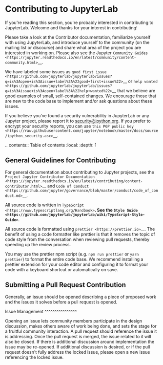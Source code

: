 Contributing to JupyterLab
==========================

If you're reading this section, you're probably interested in
contributing to JupyterLab. Welcome and thanks for your interest in
contributing!

Please take a look at the Contributor documentation, familiarize
yourself with using JupyterLab, and introduce yourself to the community
(on the mailing list or discourse) and share what area of the project
you are interested in working on. Please also see the Jupyter `Community
Guides <https://jupyter.readthedocs.io/en/latest/community/content-community.html>`__.

We have labeled some issues as `good first
issue <https://github.com/jupyterlab/jupyterlab/issues?q=is%3Aopen+is%3Aissue+label%3A%22good+first+issue%22>`__
or `help
wanted <https://github.com/jupyterlab/jupyterlab/issues?q=is%3Aissue+is%3Aopen+label%3A%22help+wanted%22>`__
that we believe are good examples of small, self-contained changes. We
encourage those that are new to the code base to implement and/or ask
questions about these issues.

If you believe you’ve found a security vulnerability in JupyterLab or
any Jupyter project, please report it to security@ipython.org. If you
prefer to encrypt your security reports, you can use `this PGP public
key <https://raw.githubusercontent.com/jupyter/notebook/master/docs/source/ipython_security.asc>`__.

.. contents:: Table of contents
    :local:
    :depth: 1

General Guidelines for Contributing
-----------------------------------

For general documentation about contributing to Jupyter projects, see
the `Project Jupyter Contributor
Documentation <https://jupyter.readthedocs.io/en/latest/contributing/content-contributor.html>`__
and `Code of
Conduct <https://github.com/jupyter/governance/blob/master/conduct/code_of_conduct.md>`__.

All source code is written in
`TypeScript <https://www.typescriptlang.org/Handbook>`__. See the `Style
Guide <https://github.com/jupyterlab/jupyterlab/wiki/TypeScript-Style-Guide>`__.

All source code is formatted using `prettier <https://prettier.io>`__. 
The benefit of using a code formatter like prettier is that it removes the topic of
code style from the conversation when reviewing pull requests, thereby
speeding up the review process.

You may use the prettier npm script (e.g. ``npm run prettier`` or
``yarn prettier``) to format the entire code base.
We recommend installing a prettier extension for your code editor and
configuring it to format your code with a keyboard shortcut or
automatically on save.

Submitting a Pull Request Contribution
--------------------------------------

Generally, an issue should be opened describing a piece of proposed work
and the issues it solves before a pull request is opened.

Issue Management
^^^^^^^^^^^^^^^^

Opening an issue lets community members participate in the design
discussion, makes others aware of work being done, and sets the stage
for a fruitful community interaction. A pull request should reference
the issue it is addressing. Once the pull request is merged, the issue
related to it will also be closed. If there is additional discussion
around implementation the issue may be re-opened. If additional
discussion is desired, or if the pull request doesn't fully address the
locked issue, please open a new issue referencing the locked issue.
